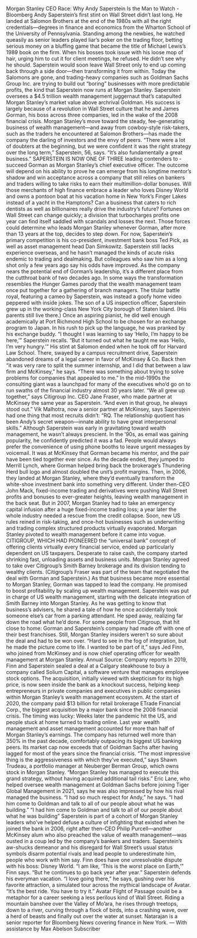 Morgan Stanley CEO Race: Why Andy Saperstein Is the Man to Watch - Bloomberg Andy Saperstein’s first stint on Wall Street didn’t last long. He landed at Salomon Brothers at the end of the 1980s with all the right credentials—degrees in finance and economics from the Wharton School of the University of Pennsylvania. Standing among the newbies, he watched queasily as senior leaders played liar’s poker on the trading floor, betting serious money on a bluffing game that became the title of Michael Lewis’s 1989 book on the firm. When his bosses took issue with his loose mop of hair, urging him to cut it for client meetings, he refused. He didn’t see why he should. Saperstein would soon leave Wall Street only to end up coming back through a side door—then transforming it from within. Today the Salomons are gone, and trading-heavy companies such as Goldman Sachs Group Inc. are trying to build out “boring” businesses with more predictable profits, the kind that Saperstein now runs at Morgan Stanley. Saperstein oversees a $4.5 trillion wealth management juggernaut that’s catapulted Morgan Stanley’s market value above archrival Goldman. His success is largely because of a revolution in Wall Street culture that he and James Gorman, his boss across three companies, led in the wake of the 2008 financial crisis. Morgan Stanley’s move toward the steady, fee-­generating business of wealth management—and away from cowboy-style risk-takers, such as the traders he encountered at Salomon Brothers—has made the company the darling of investors and the envy of peers. “There were a lot of doubters at the beginning, but we were confident it was the right strategy over the long term,” Saperstein, 56, says. “It’s also fundamentally a great business.” SAPERSTEIN IS NOW ONE OF THREE leading contenders to ­succeed Gorman as Morgan Stanley’s chief executive officer. The outcome will depend on his ability to prove he can emerge from his longtime mentor’s shadow and win acceptance across a company that still relies on bankers and traders willing to take risks to earn their multimillion-­dollar bonuses. Will those merchants of high finance embrace a leader who loves Disney World and owns a pontoon boat at his vacation home in New York’s Finger Lakes instead of a yacht in the Hamptons? Can a business that caters to rich dentists as well as billionaires really drive the industry’s future? Fortunes on Wall Street can change quickly; a division that turbocharges profits one year can find itself saddled with scandals and losses the next. Those forces could determine who leads Morgan Stanley whenever Gorman, after more than 13 years at the top, decides to step down. For now, Saperstein’s primary competition is his co-president, investment bank boss Ted Pick, as well as asset management head Dan Simkowitz. Saperstein still lacks experience overseas, and he hasn’t managed the kinds of acute risks endemic to trading and dealmaking. But colleagues who saw him as a long shot only a few years ago say his odds have improved. As the company nears the potential end of Gorman’s leadership, it’s a different place from the cutthroat bank of two decades ago. In some ways the transformation resembles the Hunger Games parody that the wealth management team once put together for a gathering of branch managers. The titular battle royal, featuring a cameo by Saperstein, was instead a goofy home video peppered with inside jokes. The son of a US inspection officer, Saperstein grew up in the working-class New York City borough of Staten Island. (His parents still live there.) Once an aspiring pianist, he did well enough academically at Port Richmond High School to be chosen for an exchange program to Japan. In his rush to pick up the language, he was pranked by his exchange buddy. “I thought I was learning to say ‘Hello, I’m happy to be here,’” Saperstein recalls. “But it turned out what he taught me was ‘Hello, I’m very hungry.’” His stint at Salomon ended when he took off for Harvard Law School. There, swayed by a campus recruitment drive, Saperstein abandoned dreams of a legal career in favor of McKinsey & Co. Back then “it was very rare to split the summer internship, and I did that between a law firm and McKinsey,” he says. “There was something about trying to solve problems for companies that appealed to me.” In the mid-1990s the consulting giant was a launchpad for many of the executives who’d go on to run swaths of the financial industry almost 30 years later. “We all grew up together,” says Citigroup Inc. CEO Jane Fraser, who made partner at McKinsey the same year as Saperstein. “And even in that group, he always stood out.” Vik Malhotra, now a senior partner at McKinsey, says Saperstein had one thing that most recruits didn’t: “RQ. The relationship quotient has been Andy’s secret weapon—innate ability to have great interpersonal skills.” Although Saperstein was early in gravitating toward wealth management, he wasn’t always prescient. In the ’90s, as email was gaining popularity, he confidently predicted it was a fad. People would always prefer the convenience of using phone booths to leave urgent messages by voicemail. It was at McKinsey that Gorman became his mentor, and the pair have been tied together ever since. As the decade ended, they jumped to Merrill Lynch, where Gorman helped bring back the brokerage’s Thundering Herd bull logo and almost doubled the unit’s profit margins. Then, in 2006, they landed at Morgan Stanley, where they’d eventually transform the white-shoe investment bank into something very different. Under then-CEO John Mack, fixed-income trading and derivatives were pushing Wall Street profits and bonuses to ever-greater heights, leaving wealth management in the back seat. But in 2007, Morgan Stanley had to take an emergency capital infusion after a huge fixed-income trading loss; a year later the whole industry needed a rescue from the credit collapse. Soon, new US rules reined in risk-taking, and once-hot businesses such as underwriting and trading complex structured products virtually evaporated. Morgan Stanley pivoted to wealth management before it came into vogue. CITIGROUP, WHICH HAD PIONEERED the “universal bank” concept of offering clients virtually every financial service, ended up particularly dependent on US taxpayers. Desperate to raise cash, the company started shrinking fast, unloading assets and business units. Morgan Stanley agreed to take over Citigroup’s Smith Barney brokerage and its division tending to wealthy clients. (Citigroup’s Fraser was part of the team that negotiated the deal with Gorman and Saperstein.) As that business became more essential to Morgan Stanley, Gorman was tapped to lead the company. He promised to boost profitability by scaling up wealth management. Saperstein was put in charge of US wealth management, starting with the delicate integration of Smith Barney into Morgan Stanley. As he was getting to know that business’s advisers, he shared a tale of how he once accidentally took someone else’s car from a parking attendant. He sped away, realizing far down the road what he’d done. For some people from Citigroup, that hit close to home: Gorman and Saperstein’s company had made off with one of their best franchises. Still, Morgan Stanley insiders weren’t so sure about the deal and had to be won over. “Hard to see in the fog of integration, but he made the picture come to life. I wanted to be part of it,” says Jed Finn, who joined from McKinsey and is now chief operating officer for wealth management at Morgan Stanley. Annual Source: Company reports In 2019, Finn and Saperstein sealed a deal at a Calgary steakhouse to buy a company called Solium Capital, a software venture that manages employee stock options. The acquisition, initially viewed with skepticism for its high price, is now seen inside the bank as a knockout success, helping keep entrepreneurs in private companies and executives in public companies within Morgan Stanley’s wealth management ecosystem. At the start of 2020, the company paid $13 billion for retail brokerage ETrade Financial Corp., the biggest ­acquisition by a major bank since the 2008 financial crisis. The timing was lucky: Weeks later the pandemic hit the US, and people stuck at home turned to trading online. Last year wealth management and asset management accounted for more than half of Morgan Stanley’s earnings. The company has returned well more than 350% in the past decade, comfortably outpacing its biggest US banking peers. Its market cap now exceeds that of Goldman Sachs after having lagged for most of the years since the financial crisis. “The most impressive thing is the aggressiveness with which they’ve executed,” says Shawn Trudeau, a portfolio manager at Neuberger Berman Group, which owns stock in Morgan Stanley. “Morgan Stanley has managed to execute this grand strategy, without having acquired additional tail risks.” Eric Lane, who helped oversee wealth management at Goldman Sachs before joining Tiger Global Management in 2021, says he was also impressed by how his rival managed the business. “I had so much respect for Andy,” he says. “I had him come to Goldman and talk to all of our people about what he was building.” “I had him come to Goldman and talk to all of our people about what he was building” Saperstein is part of a cohort of Morgan Stanley leaders who’ve helped defuse a culture of infighting that existed when he joined the bank in 2006, right after then-CEO Philip Purcell—another McKinsey alum who also preached the value of wealth management—was ousted in a coup led by the company’s bankers and traders. Saperstein’s aw-shucks demeanor and his disregard for Wall Street’s usual status symbols disarm potential rivals and lead people to under­estimate him, people who work with him say. Finn does have one unresolvable dispute with his boss: Disney World. “I am like, ‘This is the worst place on Earth,’” Finn says. “But he continues to go back year after year.” Saperstein defends his everyman vacation. “I love going there,” he says, gushing over his favorite attraction, a simulated tour across the mythical landscape of Avatar. “It’s the best ride. You have to try it.” Avatar Flight of Passage could be a metaphor for a career seeking a less perilous kind of Wall Street. Riding a mountain banshee over the Valley of Mo’ara, he rises through treetops, down to a river, curving through a flock of birds, into a crashing wave, over a herd of beasts and finally out over the water at sunset. Natarajan is a senior reporter for Bloomberg News covering finance in New York. — With assistance by Max Abelson Subscriber